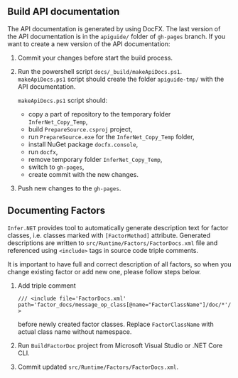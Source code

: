 ## Build API documentation

The API documentation is generated by using DocFX.
The last version of the API documentation is in the `apiguide/` folder of `gh-pages` branch. If you want to create a new version of the API documentation:

1. Commit your changes before start the build process.
2. Run the powershell script `docs/_build/makeApiDocs.ps1`. `makeApiDocs.ps1` script should create the folder `apiguide-tmp/` with the API documentation. 

    `makeApiDocs.ps1` script should:
    *   copy a part of repository to the temporary folder `InferNet_Copy_Temp`,
    *   build `PrepareSource.csproj` project,
    *   run `PrepareSource.exe` for the `InferNet_Copy_Temp` folder,
    *   install NuGet package `docfx.console`,
    *   run `docfx`,
    *   remove temporary folder `InferNet_Copy_Temp`,
    *   switch to `gh-pages`,
    *   create commit with the new changes.

3. Push new changes to the `gh-pages`. 

## Documenting Factors

`Infer.NET` provides tool to automatically generate description text for factor classes, i.e. classes marked with `[FactorMethod]` attribute. Generated descriptions are written to `src/Runtime/Factors/FactorDocs.xml` file and referenced using `<include>` tags in source code triple comments. 

It is important to have full and correct description of all factors, so when you change existing factor or add new one, please follow steps below.

1. Add triple comment

    ```/// <include file='FactorDocs.xml' path='factor_docs/message_op_class[@name="FactorClassName"]/doc/*'/>```

    before newly created factor classes. Replace  `FactorClassName` with actual class name without namespace.
 
2. Run `BuildFactorDoc` project from Microsoft Visual Studio or .NET Core CLI.

3. Commit updated `src/Runtime/Factors/FactorDocs.xml`. 
